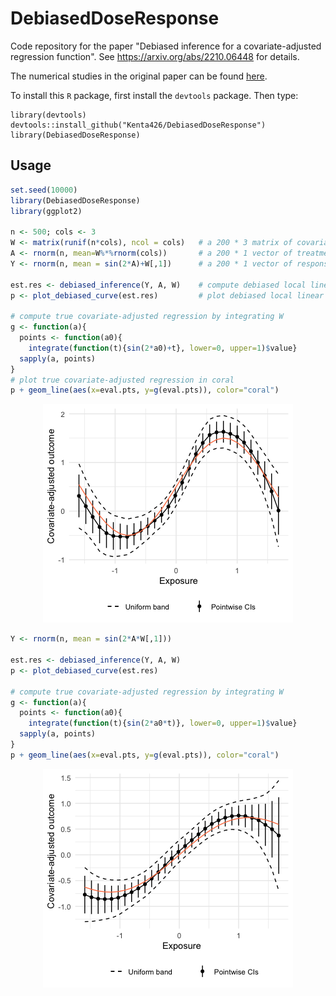 # DebiasedDoseResponse

Code repository for the paper "Debiased inference for a covariate-adjusted regression function". See <https://arxiv.org/abs/2210.06448> for details.

The numerical studies in the original paper can be found [here](https://github.com/Kenta426/sim-debiased-inference).

To install this `R` package, first install the `devtools` package. Then type:

    library(devtools)
    devtools::install_github("Kenta426/DebiasedDoseResponse")
    library(DebiasedDoseResponse)

## Usage

```r
set.seed(10000)
library(DebiasedDoseResponse)
library(ggplot2)

n <- 500; cols <- 3
W <- matrix(runif(n*cols), ncol = cols)   # a 200 * 3 matrix of covariates
A <- rnorm(n, mean=W%*%rnorm(cols))       # a 200 * 1 vector of treatment variable
Y <- rnorm(n, mean = sin(2*A)+W[,1])      # a 200 * 1 vector of response variable

est.res <- debiased_inference(Y, A, W)    # compute debiased local linear 
p <- plot_debiased_curve(est.res)         # plot debiased local linear 

# compute true covariate-adjusted regression by integrating W
g <- function(a){
  points <- function(a0){
    integrate(function(t){sin(2*a0)+t}, lower=0, upper=1)$value}
  sapply(a, points)
}
# plot true covariate-adjusted regression in coral
p + geom_line(aes(x=eval.pts, y=g(eval.pts)), color="coral")
```

<p align="center">
  <img src="https://github.com/Kenta426/DebiasedDoseResponse/blob/main/figs/demo1.png" />
</p>


```r
Y <- rnorm(n, mean = sin(2*A*W[,1])) 

est.res <- debiased_inference(Y, A, W) 
p <- plot_debiased_curve(est.res)

# compute true covariate-adjusted regression by integrating W
g <- function(a){
  points <- function(a0){
    integrate(function(t){sin(2*a0*t)}, lower=0, upper=1)$value}
  sapply(a, points)
}
p + geom_line(aes(x=eval.pts, y=g(eval.pts)), color="coral")
```
<p align="center">
  <img src="https://github.com/Kenta426/DebiasedDoseResponse/blob/main/figs/demo2.png" />
</p>


